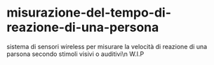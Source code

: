 # misurazione-del-tempo-di-reazione-di-una-persona
sistema di sensori wireless per misurare la velocità di reazione di una parsona secondo stimoli visivi o auditivi\n
W.I.P
 
